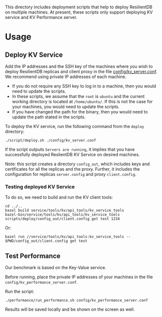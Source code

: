 This directory includes deployment scripts that help to deploy ResilientDB on multiple machines. At present, these scripts only support deploying KV service and KV Performance server.

# Usage

## Deploy KV Service

Add the IP addresses and the SSH key of the machines where you wish to deploy ResilientDB replicas and client proxy in the file [config/kv_server.conf](https://github.com/msadoghi/nexres/blob/master/deploy/config/kv_server.conf). 
We recommend using private IP addresses of each machine.

* If you do not require any SSH key to log in to a machine, then you would need to update the scripts.
* In these scripts, we assume that the ``root`` is ``ubuntu`` and the current working directory is located at ``/home/ubuntu/``. If this is not the case for your machines, you would need to update the scripts.
* If you have changed the path for the binary, then you would need to update the path stated in the scripts.


To deploy the KV service, run the following command from the ``deploy`` directory:

    ./script/deploy.sh ./config/kv_server.conf
    
If the script outputs ``Servers are running``, it implies that you have successfully deployed ReslientDB KV Service on desired machines.  

Note: this script creates a directory ``config_out``, which includes keys and certificates for all the replicas and the proxy. Further, it includes the configuration for replicas ``server.config`` and proxy ``client.config``.

### Testing deployed KV Service

To do so, we need to build and run the KV client tools:

    cd ../..
    bazel build service/tools/kv/api_tools/kv_service_tools
    bazel-bin/service/tools/kv/api_tools/kv_service_tools scripts/deploy/config_out/client.config get test 1234

Or:
	
    bazel run //service/tools/kv/api_tools:kv_service_tools -- $PWD/config_out/client.config get test

## Test Performance 

Our benchmark is based on the Key-Value service.

Before running, place the private IP addresses of your machines in the file ``config/kv_performance_server.conf``.

Run the script:

	./performance/run_performance.sh config/kv_performance_server.conf

Results will be saved locally and be shown on the screen as well.

